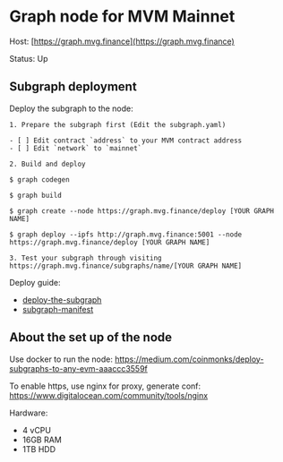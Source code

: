 # Graph node for MVM Mainnet

Host: [https://graph.mvg.finance](https://graph.mvg.finance)

Status: Up

## Subgraph deployment

Deploy the subgraph to the node:
```
1. Prepare the subgraph first (Edit the subgraph.yaml)

- [ ] Edit contract `address` to your MVM contract address
- [ ] Edit `network` to `mainnet`

2. Build and deploy

$ graph codegen

$ graph build

$ graph create --node https://graph.mvg.finance/deploy [YOUR GRAPH NAME]

$ graph deploy --ipfs http://graph.mvg.finance:5001 --node https://graph.mvg.finance/deploy [YOUR GRAPH NAME]

3. Test your subgraph through visiting https://graph.mvg.finance/subgraphs/name/[YOUR GRAPH NAME]
```

Deploy guide:
- [deploy-the-subgraph](https://github.com/graphprotocol/graph-node/blob/master/docs/getting-started.md#24-deploy-the-subgraph)
- [subgraph-manifest](https://github.com/graphprotocol/graph-node/blob/master/docs/subgraph-manifest.md)

## About the set up of the node
Use docker to run the node: https://medium.com/coinmonks/deploy-subgraphs-to-any-evm-aaaccc3559f

To enable https, use nginx for proxy, generate conf: https://www.digitalocean.com/community/tools/nginx

Hardware: 
- 4 vCPU
- 16GB RAM
- 1TB HDD


